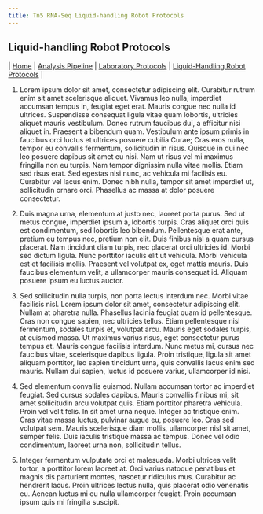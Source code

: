 ```yaml
---
title: Tn5 RNA-Seq Liquid-handling Robot Protocols
---
```


## Liquid-handling Robot Protocols

\| [Home](index) \| [Analysis Pipeline](pipeline) \| [Laboratory Protocols](laboratory_protocols) \| [Liquid-Handling Robot Protocols](robot_protocols) \|

1.  Lorem ipsum dolor sit amet, consectetur adipiscing elit. Curabitur rutrum enim sit amet scelerisque aliquet. Vivamus leo nulla, imperdiet accumsan tempus in, feugiat eget erat. Mauris congue nec nulla id ultrices. Suspendisse consequat ligula vitae quam lobortis, ultricies aliquet mauris vestibulum. Donec rutrum faucibus dui, a efficitur nisi aliquet in. Praesent a bibendum quam. Vestibulum ante ipsum primis in faucibus orci luctus et ultrices posuere cubilia Curae; Cras eros nulla, tempor eu convallis fermentum, sollicitudin in risus. Quisque in dui nec leo posuere dapibus sit amet eu nisi. Nam ut risus vel mi maximus fringilla non eu turpis. Nam tempor dignissim nulla vitae mollis. Etiam sed risus erat. Sed egestas nisi nunc, ac vehicula mi facilisis eu. Curabitur vel lacus enim. Donec nibh nulla, tempor sit amet imperdiet ut, sollicitudin ornare orci. Phasellus ac massa at dolor posuere consectetur. 

2.  Duis magna urna, elementum at justo nec, laoreet porta purus. Sed ut metus congue, imperdiet ipsum a, lobortis turpis. Cras aliquet orci quis est condimentum, sed lobortis leo bibendum. Pellentesque erat ante, pretium eu tempus nec, pretium non elit. Duis finibus nisl a quam cursus placerat. Nam tincidunt diam turpis, nec placerat orci ultricies id. Morbi sed dictum ligula. Nunc porttitor iaculis elit ut vehicula. Morbi vehicula est et facilisis mollis. Praesent vel volutpat ex, eget mattis mauris. Duis faucibus elementum velit, a ullamcorper mauris consequat id. Aliquam posuere ipsum eu luctus auctor.

3.  Sed sollicitudin nulla turpis, non porta lectus interdum nec. Morbi vitae facilisis nisl. Lorem ipsum dolor sit amet, consectetur adipiscing elit. Nullam at pharetra nulla. Phasellus lacinia feugiat quam id pellentesque. Cras non congue sapien, nec ultricies tellus. Etiam pellentesque nisl fermentum, sodales turpis et, volutpat arcu. Mauris eget sodales turpis, at euismod massa. Ut maximus varius risus, eget consectetur purus tempus et. Mauris congue facilisis interdum. Nunc metus mi, cursus nec faucibus vitae, scelerisque dapibus ligula. Proin tristique, ligula sit amet aliquam porttitor, leo sapien tincidunt urna, quis convallis lacus enim sed mauris. Nullam dui sapien, luctus id posuere varius, ullamcorper id nisi.

4.  Sed elementum convallis euismod. Nullam accumsan tortor ac imperdiet feugiat. Sed cursus sodales dapibus. Mauris convallis finibus mi, sit amet sollicitudin arcu volutpat quis. Etiam porttitor pharetra vehicula. Proin vel velit felis. In sit amet urna neque. Integer ac tristique enim. Cras vitae massa luctus, pulvinar augue eu, posuere leo. Cras sed volutpat sem. Mauris scelerisque diam mollis, ullamcorper nisl sit amet, semper felis. Duis iaculis tristique massa ac tempus. Donec vel odio condimentum, laoreet urna non, sollicitudin tellus.

5.  Integer fermentum vulputate orci et malesuada. Morbi ultrices velit tortor, a porttitor lorem laoreet at. Orci varius natoque penatibus et magnis dis parturient montes, nascetur ridiculus mus. Curabitur ac hendrerit lacus. Proin ultrices lectus nulla, quis placerat odio venenatis eu. Aenean luctus mi eu nulla ullamcorper feugiat. Proin accumsan ipsum quis mi fringilla suscipit. 
